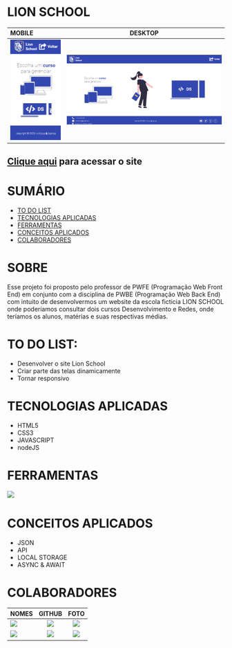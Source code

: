 # LION SCHOOL

| MOBILE                                     |             DESKTOP             |
| :----------------------------------------- | :-----------------------------: |
| <a href="https://lion-school.netlify.app/"><img heigth="400" src="./img/mobile.png"/></a> | <a href="https://lion-school.netlify.app/"><img heigth="400" src="./img/desktop.png"  /></a> |

## [Clique aqui](https://lion-school.netlify.app/) para acessar o site

<div>   
<h1>SUMÁRIO</h1>

- [TO DO LIST](#to-do-list)
- [TECNOLOGIAS APLICADAS](#tecnologias-aplicadas)
- [FERRAMENTAS](#ferramentas)
- [CONCEITOS APLICADOS](#conceitos-aplicados)
- [COLABORADORES](#colaboradores)

</div>

   <h1>SOBRE</h1>

Esse projeto foi proposto pelo professor de PWFE (Programação Web Front End) em conjunto com a disciplina de PWBE (Programação Web Back End) com intuito de desenvolvermos um website da escola ficticia LION SCHOOL onde poderíamos consultar dois cursos Desenvolvimento e Redes, onde teríamos os alunos, matérias e suas respectivas médias.

   <h1>TO DO LIST:</h1>   
<div>

- Desenvolver o site Lion School
- Criar parte das telas dinamicamente
- Tornar responsivo

</div>

   <h1>TECNOLOGIAS APLICADAS</h1>

<div>

- HTML5
- CSS3
- JAVASCRIPT
- nodeJS

</div>

<h1>FERRAMENTAS</h1> 
       <a href="https://skillicons.dev">
      <img src="https://skillicons.dev/icons?i=vscode,github,git,postman&theme=dark" />
    </a>

<h1>CONCEITOS APLICADOS</h1>   
<div>

- JSON
- API
- LOCAL STORAGE
- ASYNC & AWAIT

</div>
   <h1>COLABORADORES</h1>

| NOMES                                                                                                                                                                                      |                                                     GITHUB                                                      |                                       FOTO                                       |
| :----------------------------------------------------------------------------------------------------------------------------------------------------------------------------------------- | :-------------------------------------------------------------------------------------------------------------: | :------------------------------------------------------------------------------: |
| <a href="https://github.com/VINICIUSNUNES137"><img src="https://img.shields.io/badge/DESENVOLVEDOR-VINICIUS%20NUNES-informational?style=for-the-badge&logo=appveyorlabelColor=FF00FF"></a> | <a href="https://github.com/VINICIUSNUNES137"><img src="https://skillicons.dev/icons?i=github&theme=dark"/></a> | <img src="https://avatars.githubusercontent.com/u/90266473?v=4" height="50"></a> |
| <a href="https://github.com/biiaduartez"><img src="https://img.shields.io/badge/DESENVOLVEDOR-BIANCA%20DUARTE-informational?style=for-the-badge&logo=appveyorlabelColor=FF00FF"></a>      | <a href="https://github.com/biiaduartez"><img src="https://skillicons.dev/icons?i=github&theme=dark"/></a> | <img src="https://avatars.githubusercontent.com/u/123369796?v=4" height="50"></a> |
